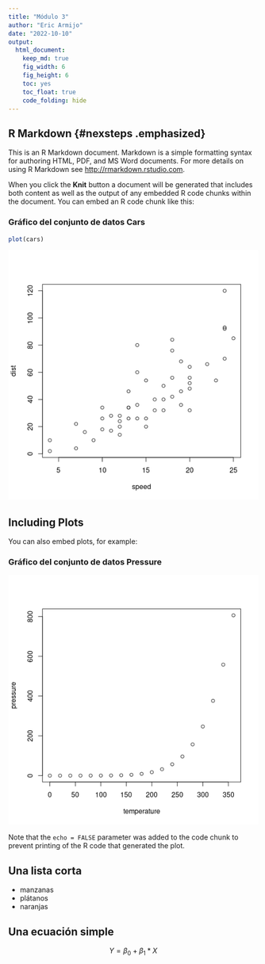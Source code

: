 ```yaml
---
title: "Módulo 3"
author: "Eric Armijo"
date: "2022-10-10"
output: 
  html_document:
    keep_md: true 
    fig_width: 6
    fig_height: 6
    toc: yes
    toc_float: true
    code_folding: hide
---
```




## R Markdown {#nexsteps .emphasized}

This is an R Markdown document. Markdown is a simple formatting syntax for authoring HTML, PDF, and MS Word documents. For more details on using R Markdown see <http://rmarkdown.rstudio.com>.

When you click the **Knit** button a document will be generated that includes both content as well as the output of any embedded R code chunks within the document. You can embed an R code chunk like this:

### Gráfico del conjunto de datos Cars


```r
plot(cars)
```

![](index_files/figure-html/cars-1.png)<!-- -->

## Including Plots

You can also embed plots, for example:

### Gráfico del conjunto de datos Pressure

![](index_files/figure-html/pressure-1.png)<!-- -->

Note that the `echo = FALSE` parameter was added to the code chunk to prevent printing of the R code that generated the plot.

## Una lista corta

* manzanas
* plátanos
* naranjas

## Una ecuación simple

$$ Y = \beta_0 + \beta_1*X $$


